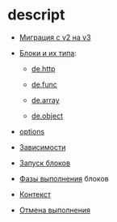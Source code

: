 # descript

  * [Миграция с v2 на v3](./v2-v3.md)

  * [Блоки и их типа](./blocks.md):

      * [de.http](./http_block.md)

      * [de.func](./function_block.md)

      * [de.array](./array_block.md)

      * [de.object](./object_block.md)

  * [options](./options.md)

  * [Зависимости](./deps.md)

  * [Запуск блоков](./run.md)

  * [Фазы выполнения](./phases.md) блоков

  * [Контекст](./context.md)

  * [Отмена выполнения](./cancel.md)

